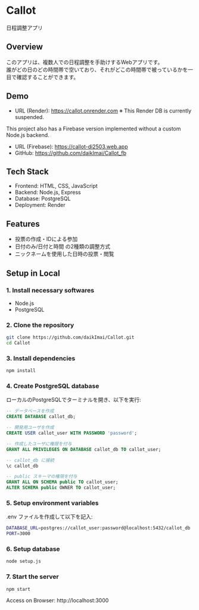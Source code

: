 # Callot
日程調整アプリ

## Overview
このアプリは、複数人での日程調整を手助けするWebアプリです。  
誰がどの日のどの時間帯で空いており、それがどこの時間帯で被っているかを一目で確認することができます。

## Demo
- URL (Render): https://callot.onrender.com
※ This Render DB is currently suspended.

This project also has a Firebase version implemented without a custom Node.js backend.

- URL (Firebase): https://callot-di2503.web.app
- GitHub: https://github.com/daikImai/Callot_fb

## Tech Stack
- Frontend: HTML, CSS, JavaScript
- Backend: Node.js, Express
- Database: PostgreSQL
- Deployment: Render

## Features
- 投票の作成・IDによる参加
- 日付のみ/日付と時間 の2種類の調整方式
- ニックネームを使用した日時の投票・閲覧

## Setup in Local
### 1. Install necessary softwares
- Node.js
- PostgreSQL
### 2. Clone the repository
```bash
git clone https://github.com/daikImai/Callot.git
cd Callot
```
### 3. Install dependencies
```bash
npm install
```
### 4. Create PostgreSQL database

ローカルのPostgreSQLでターミナルを開き、以下を実行:
```sql
-- データベースを作成
CREATE DATABASE callot_db;

-- 開発用ユーザを作成
CREATE USER callot_user WITH PASSWORD 'password';

-- 作成したユーザに権限を付与
GRANT ALL PRIVILEGES ON DATABASE callot_db TO callot_user;

-- callot_db に接続
\c callot_db

-- public スキーマの権限を付与
GRANT ALL ON SCHEMA public TO callot_user;
ALTER SCHEMA public OWNER TO callot_user;
```
### 5. Setup environment variables

.env ファイルを作成して以下を記入:
```bash
DATABASE_URL=postgres://callot_user:password@localhost:5432/callot_db
PORT=3000
```
### 6. Setup database
```bash
node setup.js
```
### 7. Start the server
```bash
npm start
```
Access on Browser: http://localhost:3000

